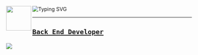 <img align="left" src="https://user-images.githubusercontent.com/74038190/212284087-bbe7e430-757e-4901-90bf-4cd2ce3e1852.gif" width="68">   
<img src="https://readme-typing-svg.demolab.com?font=Montserrat&size=25&duration=3000&pause=100&multiline=true&width=650&height=80&lines=Hi,+I'm+Thiago!;A+technology+enthusiast+passionate+about+learning" alt="Typing SVG" /> <a href="https://github.com/prattiz">

   ---
   

<div> 
   <h2>
      
    Back End Developer
   </h2>

 
   <div> 
      


   </div>
   <div> 
      
<img src="https://skillicons.dev/icons?i=git,docker,spring,java,styledcomponents,js,ts,nestjs,nodejs,python,cs,npm,vscode,github,mysql,postgres,notion,sqlite&perline=16" />

   </div>

  
  
 
</div>
